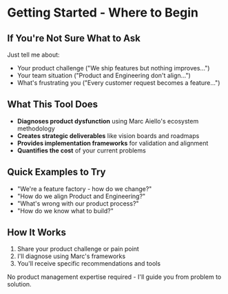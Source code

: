 # Getting Started - Where to Begin

## If You're Not Sure What to Ask
Just tell me about:
- Your product challenge ("We ship features but nothing improves...")
- Your team situation ("Product and Engineering don't align...")
- What's frustrating you ("Every customer request becomes a feature...")

## What This Tool Does
- **Diagnoses product dysfunction** using Marc Aiello's ecosystem methodology
- **Creates strategic deliverables** like vision boards and roadmaps
- **Provides implementation frameworks** for validation and alignment
- **Quantifies the cost** of your current problems

## Quick Examples to Try
- "We're a feature factory - how do we change?"
- "How do we align Product and Engineering?"
- "What's wrong with our product process?"
- "How do we know what to build?"

## How It Works
1. Share your product challenge or pain point
2. I'll diagnose using Marc's frameworks
3. You'll receive specific recommendations and tools

No product management expertise required - I'll guide you from problem to solution.